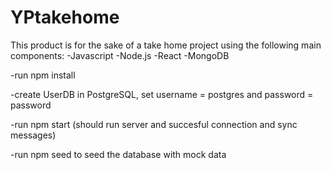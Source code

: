 # YPtakehome

This product is for the sake of a take home project
using the following main components:
-Javascript
-Node.js
-React
-MongoDB

-run npm install

-create UserDB in PostgreSQL, set username = postgres and password = password

-run npm start (should run server and succesful connection and sync messages)

-run npm seed to seed the database with mock data
